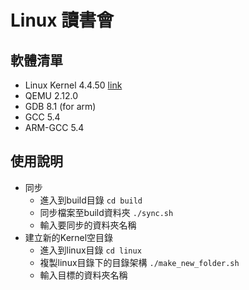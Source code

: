 # Linux 讀書會
## 軟體清單 
* Linux Kernel 4.4.50 [link](https://github.com/raspberrypi/linux/tree/rpi-4.4.y)
* QEMU 2.12.0
* GDB 8.1 (for arm)
* GCC 5.4
* ARM-GCC 5.4

## 使用說明
* 同步
	* 進入到build目錄
	`cd build`
	* 同步檔案至build資料夾
	`./sync.sh`
	* 輸入要同步的資料夾名稱
* 建立新的Kernel空目錄
	* 進入到linux目錄
	`cd linux`
	* 複製linux目錄下的目錄架構
	`./make_new_folder.sh`
	* 輸入目標的資料夾名稱
